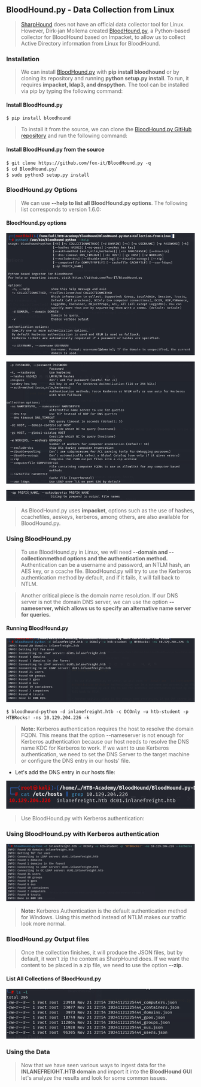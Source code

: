 ## BloodHound.py - Data Collection from Linux 


> [SharpHound](https://github.com/BloodHoundAD/SharpHound) does not have an official data collector tool for Linux. However, Dirk-jan Mollema created [BloodHound.py](https://github.com/fox-it/BloodHound.py), a Python-based collector for BloodHound based on Impacket, to allow us to collect Active Directory information from Linux for BloodHound. 


### Installation


> We can install [BloodHound.py](https://github.com/fox-it/BloodHound.py) with **pip install bloodhound** or by cloning its repository and running **python setup.py install**. To run, it requires **impacket, ldap3, and dnspython.** The tool can be installed via pip by typing the following command: 

#### Install BloodHound.py

	$ pip install bloodhound


> To install it from the source, we can clone the [BloodHound.py GitHub repository](https://github.com/fox-it/BloodHound.py) and run the following command: 


#### Install BloodHound.py from the source

	$ git clone https://github.com/fox-it/BloodHound.py -q
	$ cd BloodHound.py/
	$ sudo python3 setup.py install


### BloodHound.py Options


> We can use **--help to list all BloodHound.py options**. The following list corresponds to version 1.6.0: 


#### BloodHound.py options 


![bloodhound](/BloodHound.py-Data-Collection-from-Linux/images/options.png) 

![bloodhound](/BloodHound.py-Data-Collection-from-Linux/images/options-2.png) 

![bloodhound](/BloodHound.py-Data-Collection-from-Linux/images/options-3.png) 


> As BloodHound.py uses **impacket**, options such as the use of hashes, ccachefiles, aeskeys, kerberos, among others, are also available for BloodHound.py. 


### Using BloodHound.py


> To use BloodHound.py in Linux, we will need **--domain and --collectionmethod options and the authentication method.** Authentication can be a username and password, an NTLM hash, an AES key, or a ccache file. BloodHound.py will try to use the Kerberos authentication method by default, and if it fails, it will fall back to NTLM. 

> Another critical piece is the domain name resolution. If our DNS server is not the domain DNS server, we can use the option **--nameserver, which allows us to specify an alternative name server for queries.** 



#### Running BloodHound.py


![bloodhound](/BloodHound.py-Data-Collection-from-Linux/images/usage.png) 

	$ bloodhound-python -d inlanefreight.htb -c DCOnly -u htb-student -p HTBRocks! -ns 10.129.204.226 -k


> **Note:** Kerberos authentication requires the host to resolve the domain FQDN. This means that the option --nameserver is not enough for Kerberos authentication because our host needs to resolve the DNS name KDC for Kerberos to work. If we want to use Kerberos authentication, we need to set the DNS Server to the target machine or configure the DNS entry in our hosts' file. 


- Let's add the DNS entry in our hosts file: 

![bloodhound](/BloodHound.py-Data-Collection-from-Linux/images/hosts.png) 


> Use BloodHound.py with Kerberos authentication: 

### Using BloodHound.py with Kerberos authentication 


![bloodhound](/BloodHound.py-Data-Collection-from-Linux/images/kerberos.png) 


> **Note:** Kerberos Authentication is the default authentication method for Windows. Using this method instead of NTLM makes our traffic look more normal. 


### BloodHound.py Output files

> Once the collection finishes, it will produce the JSON files, but by default, it won't zip the content as SharpHound does. If we want the content to be placed in a zip file, we need to use the option **--zip.** 


#### List All Collections of BloodHound.py 


![bloodhound](/BloodHound.py-Data-Collection-from-Linux/images/files.png) 


### Using the Data 


> Now that we have seen various ways to ingest data for the **INLANEFREIGHT.HTB domain** and import it into the **BloodHound GUI** let's analyze the results and look for some common issues. 

